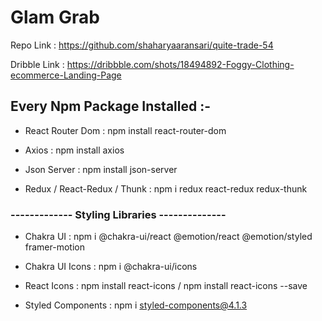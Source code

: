# Glam Grab

Repo Link : https://github.com/shaharyaaransari/quite-trade-54

Dribble Link : https://dribbble.com/shots/18494892-Foggy-Clothing-ecommerce-Landing-Page

## Every Npm Package Installed :-

- React Router Dom : npm install react-router-dom

- Axios : npm install axios

- Json Server : npm install json-server

- Redux / React-Redux / Thunk : npm i redux react-redux redux-thunk

### ------------- Styling Libraries --------------

- Chakra UI : npm i @chakra-ui/react @emotion/react @emotion/styled framer-motion

- Chakra UI Icons : npm i @chakra-ui/icons

- React Icons : npm install react-icons / npm install react-icons --save

- Styled Components : npm i styled-components@4.1.3
